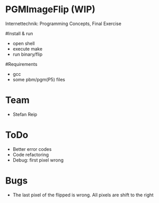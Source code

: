 # PGMImageFlip (WIP)
Internettechnik: Programming Concepts, Final Exercise

#Install & run
- open shell
- execute make
- run binary/flip

#Requirements
- gcc
- some pbm/pgm(P5) files

# Team
* Stefan Reip

# ToDo
- Better error codes
- Code refactoring
- Debug: first pixel wrong

# Bugs
- The last pixel of the flipped is wrong. All pixels are shift to the right